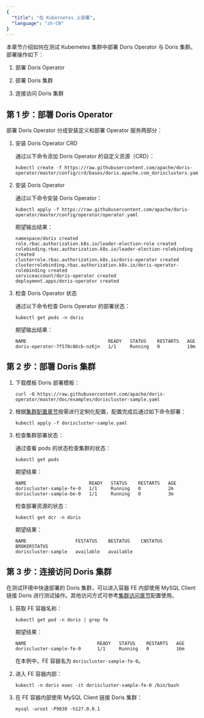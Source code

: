 ```yaml
---
{
  "title": "在 Kubernetes 上部署",
  "language": "zh-CN"
}
---
```


<!-- 
Licensed to the Apache Software Foundation (ASF) under one
or more contributor license agreements.  See the NOTICE file
distributed with this work for additional information
regarding copyright ownership.  The ASF licenses this file
to you under the Apache License, Version 2.0 (the
"License"); you may not use this file except in compliance
with the License.  You may obtain a copy of the License at
  http://www.apache.org/licenses/LICENSE-2.0
Unless required by applicable law or agreed to in writing,
software distributed under the License is distributed on an
"AS IS" BASIS, WITHOUT WARRANTIES OR CONDITIONS OF ANY
KIND, either express or implied.  See the License for the
specific language governing permissions and limitations
under the License.
-->

本章节介绍如何在测试 Kubernetes 集群中部署 Doris Operator 与 Doris 集群。
部署操作如下：

1. 部署 Doris Operator

2. 部署 Doris 集群

3. 连接访问 Doris 集群

## 第 1 步：部署 Doris Operator

部署 Doris Operator 分成安装定义和部署 Operator 服务两部分：

1. 安装 Doris Operator CRD

   通过以下命令添加 Doris Operator 的自定义资源（CRD）：

   ```shell
   kubectl create -f https://raw.githubusercontent.com/apache/doris-operator/master/config/crd/bases/doris.apache.com_dorisclusters.yaml
   ```

2. 安装 Doris Operator

   通过以下命令安装 Doris Operator：

   ```shell
   kubectl apply -f https://raw.githubusercontent.com/apache/doris-operator/master/config/operator/operator.yaml
   ```
   期望输出结果：

   ```shell
   namespace/doris created
   role.rbac.authorization.k8s.io/leader-election-role created
   rolebinding.rbac.authorization.k8s.io/leader-election-rolebinding created
   clusterrole.rbac.authorization.k8s.io/doris-operator created
   clusterrolebinding.rbac.authorization.k8s.io/doris-operator-rolebinding created
   serviceaccount/doris-operator created
   deployment.apps/doris-operator created
   ```

3. 检查 Doris Operator 状态

   通过以下命令检查 Doris Operator 的部署状态：

   ```shell
   kubectl get pods -n doris
   ```
   期望输出结果：

   ```shell
   NAME                              READY   STATUS    RESTARTS   AGE
   doris-operator-7f578c86cb-nz6jn   1/1     Running   0          19m
   ```

## 第 2 步：部署 Doris 集群

1. 下载模板 Doris 部署模板：

   ```shell
   curl -O https://raw.githubusercontent.com/apache/doris-operator/master/doc/examples/doriscluster-sample.yaml
   ```

2. 根据[集群配置章节](./install-config-cluster.md)按需进行定制化配置，配置完成后通过如下命令部署：

   ```shell
   kubectl apply -f doriscluster-sample.yaml
   ```

3. 检查集群部署状态：

   通过查看 pods 的状态检查集群的状态：

   ```shell
   kubectl get pods
   ```

   期望结果：

   ```shell
   NAME                       READY   STATUS    RESTARTS   AGE
   doriscluster-sample-fe-0   1/1     Running   0          2m
   doriscluster-sample-be-0   1/1     Running   0          3m
   ```

   检查部署资源的状态：

   ```shell
   kubectl get dcr -n doris
   ```

   期望结果：

   ```shell
   NAME                  FESTATUS    BESTATUS    CNSTATUS   BROKERSTATUS
   doriscluster-sample   available   available
   ```

## 第 3 步：连接访问 Doris 集群

在测试环境中快速部署的 Doris 集群，可以进入容器 FE 内部使用 MySQL Client 链接 Doris 进行测试操作。其他访问方式可参考[集群访问章节](./install-config-cluster.md#访问配置)配置使用。

1. 获取 FE 容器名称：

   ```shell
   kubectl get pod -n doris | grep fe
   ```

   期望结果：

   ```shell
   NAME                          READY   STATUS    RESTARTS   AGE  
   doriscluster-sample-fe-0      1/1     Running   0          16m
   ```

   在本例中，FE 容器名为 `doriscluster-sample-fe-0`。


2. 进入 FE 容器内部：

   ```shell
   kubectl -n doris exec -it doriscluster-sample-fe-0 /bin/bash
   ```

3. 在 FE 容器内部使用 MySQL Client 链接 Doris 集群：

   ```shell
   mysql -uroot -P9030 -h127.0.0.1
   ```
